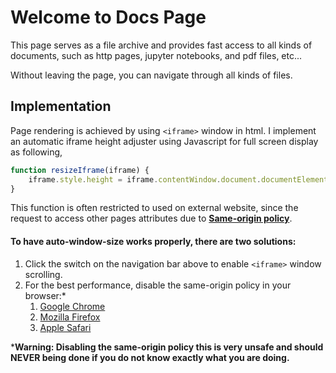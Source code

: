 # Welcome to Docs Page
This page serves as a file archive and provides fast access to all kinds of documents, such as http pages, jupyter notebooks, and pdf files, etc...

Without leaving the page, you can navigate through all kinds of files.

## Implementation
Page rendering is achieved by using `<iframe>` window in html. I implement an automatic iframe height adjuster using Javascript for full screen display as following,

```Javascript
function resizeIframe(iframe) {
    iframe.style.height = iframe.contentWindow.document.documentElement.scrollHeight + 'px';
}
```

This function is often restricted to used on external website, since the request to access other pages attributes due to [**Same-origin policy**](https://stackoverflow.com/questions/25098021/securityerror-blocked-a-frame-with-origin-from-accessing-a-cross-origin-frame).

#### To have auto-window-size works properly, there are two solutions:
1. Click the switch on the navigation bar above to enable `<iframe>` window scrolling.
2. For the best performance, disable the same-origin policy in your browser:*
   1. [Google Chrome](https://stackoverflow.com/questions/3102819/disable-same-origin-policy-in-chrome)
   2. [Mozilla Firefox](https://stackoverflow.com/questions/17088609/disable-firefox-same-origin-policy)
   3. [Apple Safari](https://stackoverflow.com/questions/4556429/disabling-same-origin-policy-in-safari)

***Warning: Disabling the same-origin policy this is very unsafe and should NEVER being done if you do not know exactly what you are doing.**





















